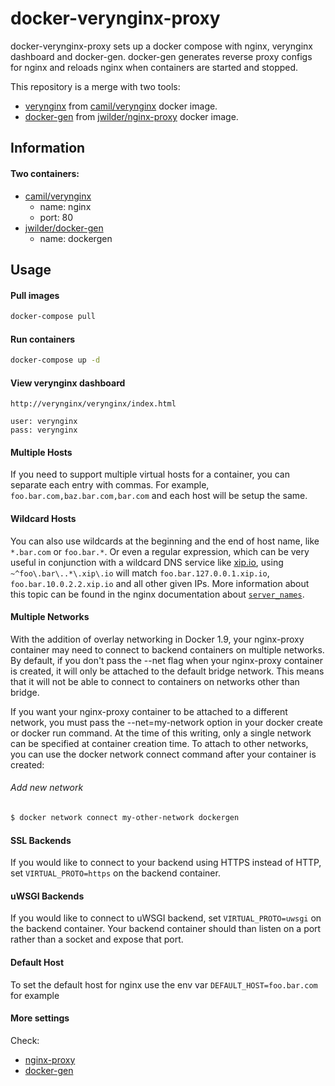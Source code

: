 # docker-verynginx-proxy

docker-verynginx-proxy sets up a docker compose with nginx, verynginx dashboard and docker-gen. docker-gen generates reverse proxy configs for nginx and reloads nginx when containers are started and stopped.

This repository is a merge with two tools:
- [verynginx](https://github.com/alexazhou/VeryNginx) from [camil/verynginx](https://hub.docker.com/r/camil/verynginx/) docker image.
- [docker-gen](https://github.com/jwilder/docker-gen) from [jwilder/nginx-proxy](https://hub.docker.com/r/jwilder/docker-gen/) docker image.

## Information

#### Two containers:
- [camil/verynginx](https://hub.docker.com/r/camil/verynginx/)
    - name: nginx
    - port: 80
- [jwilder/docker-gen](https://hub.docker.com/r/jwilder/docker-gen/)
    - name: dockergen

## Usage

#### Pull images
```bash
docker-compose pull
```

#### Run containers
```bash
docker-compose up -d
```

#### View verynginx dashboard
```url
http://verynginx/verynginx/index.html

user: verynginx
pass: verynginx
```

#### Multiple Hosts

If you need to support multiple virtual hosts for a container, you can separate each entry with commas.  For example, `foo.bar.com,baz.bar.com,bar.com` and each host will be setup the same.

#### Wildcard Hosts

You can also use wildcards at the beginning and the end of host name, like `*.bar.com` or `foo.bar.*`. Or even a regular expression, which can be very useful in conjunction with a wildcard DNS service like [xip.io](http://xip.io), using `~^foo\.bar\..*\.xip\.io` will match `foo.bar.127.0.0.1.xip.io`, `foo.bar.10.0.2.2.xip.io` and all other given IPs. More information about this topic can be found in the nginx documentation about [`server_names`](http://nginx.org/en/docs/http/server_names.html).

#### Multiple Networks

With the addition of overlay networking in Docker 1.9, your nginx-proxy container may need to connect to backend containers on multiple networks. By default, if you don't pass the --net flag when your nginx-proxy container is created, it will only be attached to the default bridge network. This means that it will not be able to connect to containers on networks other than bridge.

If you want your nginx-proxy container to be attached to a different network, you must pass the --net=my-network option in your docker create or docker run command. At the time of this writing, only a single network can be specified at container creation time. To attach to other networks, you can use the docker network connect command after your container is created:

###### Add new network
```bash
$ docker network connect my-other-network dockergen
```

#### SSL Backends

If you would like to connect to your backend using HTTPS instead of HTTP, set `VIRTUAL_PROTO=https` on the backend container.

#### uWSGI Backends

If you would like to connect to uWSGI backend, set `VIRTUAL_PROTO=uwsgi` on the
backend container. Your backend container should than listen on a port rather
than a socket and expose that port.

#### Default Host

To set the default host for nginx use the env var `DEFAULT_HOST=foo.bar.com` for example

#### More settings
Check:
- [nginx-proxy](https://github.com/jwilder/nginx-proxy)
- [docker-gen](https://github.com/jwilder/docker-gen)
